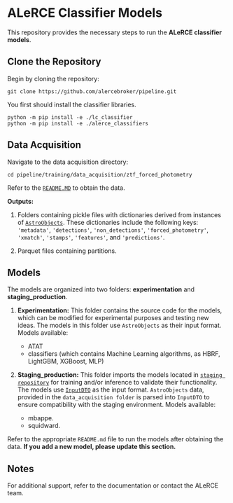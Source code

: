 # ALeRCE Classifier Models

This repository provides the necessary steps to run the **ALeRCE classifier models**.

## Clone the Repository

Begin by cloning the repository:

```
git clone https://github.com/alercebroker/pipeline.git
```

You first should install the classifier libraries.

```
python -m pip install -e ./lc_classifier
python -m pip install -e ./alerce_classifiers
```

## Data Acquisition 

Navigate to the data acquisition directory:

```
cd pipeline/training/data_acquisition/ztf_forced_photometry
```

Refer to the [`README.MD`](data_acquisition/README.MD) to obtain the data.

**Outputs:** 

1. Folders containing pickle files with dictionaries derived from instances of [`AstroObjects`](https://github.com/alercebroker/pipeline/blob/main/lc_classifier/lc_classifier/features/core/base.py). These dictionaries include the following keys: `'metadata'`, `'detections'`, `'non_detections'`, `'forced_photometry'`, `'xmatch'`, `'stamps'`, `'features'`, and `'predictions'`.

2. Parquet files containing partitions.

## Models

The models are organized into two folders: **experimentation** and **staging_production**.

1. **Experimentation:** This folder contains the source code for the models, which can be modified for experimental purposes and testing new ideas. The models in this folder use `AstroObjects` as their input format. Models available:

    * ATAT
    * classifiers (which contains Machine Learning algorithms, as HBRF, LightGBM, XGBoost, MLP)

2. **Staging_production:** This folder imports the models located in [`staging repository`](https://github.com/alercebroker/alerce_classifiers) for training and/or inference to validate their functionality. The models use [`InputDTO`](https://github.com/alercebroker/pipeline/blob/main/schemas/feature_step/output.avsc) as the input format. `AstroObjects` data, provided in the `data_acquisition folder` is parsed into `InputDTO` to ensure compatibility with the staging environment. Models available:

    * mbappe.
    * squidward.

Refer to the appropriate `README.md` file to run the models after obtaining the data. **If you add a new model, please update this section.**

## Notes

For additional support, refer to the documentation or contact the ALeRCE team.





